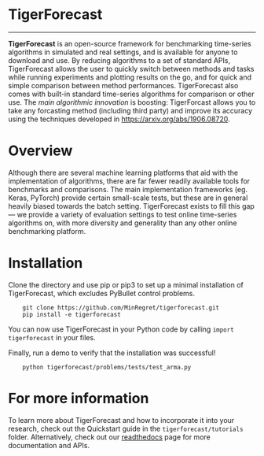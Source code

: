 # TigerForecast
**********

**TigerForecast** is an open-source framework for benchmarking time-series algorithms in simulated and real settings, and is available for anyone to download and use. By reducing algorithms to a set of standard APIs, TigerForecast allows the user to quickly switch between methods and tasks while running experiments and plotting results on the go, and for quick and simple comparison between method performances. TigerForecast also comes with built-in standard time-series algorithms for comparison or other use.
The *main algorithmic innovation* is boosting: TigerForcast allows you to take any forcasting method (including third party) and improve its accuracy using the techniques developed in https://arxiv.org/abs/1906.08720. 


Overview
========

Although there are several machine learning platforms that aid with the implementation of algorithms, there are far fewer readily available tools for benchmarks and comparisons. The main implementation frameworks (eg. Keras, PyTorch) provide certain small-scale tests, but these are in general heavily biased towards the batch setting. TigerForecast exists to fill this gap — we provide a variety of evaluation settings to test online time-series algorithms on, with more diversity and generality than any other online benchmarking platform.


Installation
============

Clone the directory and use pip or pip3 to set up a minimal installation of TigerForecast, which excludes PyBullet control problems.

```
    git clone https://github.com/MinRegret/tigerforecast.git
    pip install -e tigerforecast
```

You can now use TigerForecast in your Python code by calling `import tigerforecast` in your files. 

Finally, run a demo to verify that the installation was successful!

```
    python tigerforecast/problems/tests/test_arma.py
```


For more information
====================

To learn more about TigerForecast and how to incorporate it into your research, check out the Quickstart guide in the ```tigerforecast/tutorials``` folder. Alternatively, check out our [readthedocs](https://tigerforecast.readthedocs.io/en/latest/) page for more documentation and APIs.

